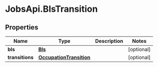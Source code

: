 # JobsApi.BlsTransition

## Properties

Name | Type | Description | Notes
------------ | ------------- | ------------- | -------------
**bls** | [**Bls**](Bls.md) |  | [optional] 
**transitions** | [**OccupationTransition**](OccupationTransition.md) |  | [optional] 


